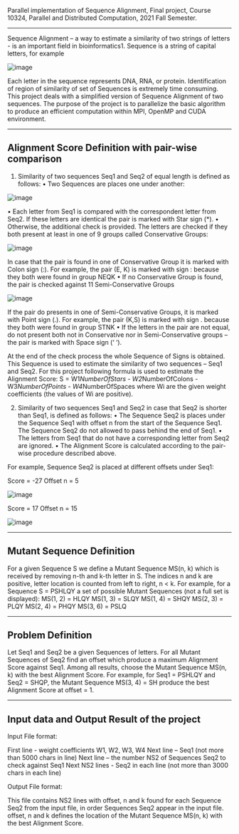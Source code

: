 Parallel implementation of Sequence Alignment,
Final project,
Course 10324, Parallel and Distributed Computation,
2021 Fall Semester.

-----------------------------------------------------------------------------------------------------------------------------------------------------------------------

Sequence Alignment – a way to estimate a similarity of two strings of letters - is an important field in bioinformatics1. Sequence is a string of capital letters, for example

![image](https://user-images.githubusercontent.com/81565589/162817726-675ffc64-225f-49a7-96bb-32d0f96312b0.png)

Each letter in the sequence represents DNA, RNA, or protein. Identification of region of similarity of set of Sequences is extremely time consuming. This project deals with a simplified version of Sequence Alignment of two sequences. The purpose of the project is to parallelize the basic algorithm to produce an efficient computation within MPI, OpenMP and CUDA environment.

-----------------------------------------------------------------------------------------------------------------------------------------------------------------------
Alignment Score Definition with pair-wise comparison
-----------------------------------------------------------------------------------------------------------------------------------------------------------------------

1. Similarity of two sequences Seq1 and Seq2 of equal length is defined as follows:
• Two Sequences are places one under another:

![image](https://user-images.githubusercontent.com/81565589/162817878-c5847a40-2371-4536-acc3-5505d50496db.png)

• Each letter from Seq1 is compared with the correspondent letter from Seq2. If these letters are identical the pair is marked with Star sign (*).
• Otherwise, the additional check is provided. The letters are checked if they both present at least in one of 9 groups called Conservative Groups:

![image](https://user-images.githubusercontent.com/81565589/162817977-a1072db9-4ca9-4717-8f5c-85f5dc1c6650.png)

In case that the pair is found in one of Conservative Group it is marked with Colon sign (:). For example, the pair (E, K) is marked with sign : because they both were found in group NEQK
• If no Conservative Group is found, the pair is checked against 11 Semi-Conservative Groups

![image](https://user-images.githubusercontent.com/81565589/162818014-4be19584-65d0-4735-93b8-707cb0232e4c.png)

If the pair do presents in one of Semi-Conservative Groups, it is marked with Point sign (.). For example, the pair (K,S) is marked with sign . because they both were found in group STNK
• If the letters in the pair are not equal, do not present both not in Conservative nor in Semi-Conservative groups – the pair is marked with Space sign (‘ ‘).

At the end of the check process the whole Sequence of Signs is obtained. This Sequence is used to estimate the similarity of two sequences – Seq1 and Seq2. For this project following formula is used to estimate the Alignment Score: S = W1*NumberOfStars - W2*NumberOfColons - W3*NumberOfPoints - W4*NumberOfSpaces where Wi are the given weight coefficients (the values of Wi are positive).


2. Similarity of two sequences Seq1 and Seq2 in case that Seq2 is shorter than Seq1, is defined as follows:
• The Sequence Seq2 is places under the Sequence Seq1 with offset n from the start of the Sequence Seq1. The Sequence Seq2 do not allowed to pass behind the end of Seq1. 
• The letters from Seq1 that do not have a corresponding letter from Seq2 are ignored.
• The Alignment Score is calculated according to the pair-wise procedure described above.

For example, Sequence Seq2 is placed at different offsets under Seq1:

Score = -27
Offset n = 5

![image](https://user-images.githubusercontent.com/81565589/162818306-9ae5bad7-e6f5-4aa3-8ff1-f347d473875f.png)

Score = 17
Offset n = 15

![image](https://user-images.githubusercontent.com/81565589/162818363-71017a44-cb36-474e-b05f-70087c1fbcec.png)

-----------------------------------------------------------------------------------------------------------------------------------------------------------------------
Mutant Sequence Definition
-----------------------------------------------------------------------------------------------------------------------------------------------------------------------

For a given Sequence S we define a Mutant Sequence MS(n, k) which is received by removing n-th and k-th letter in S. The indices n and k are positive, letter location is counted from left to right, n < k. For example, for a Sequence S = PSHLQY a set of possible Mutant Sequences (not a full set is displayed):
MS(1, 2) = HLQY 
MS(1, 3) = SLQY 
MS(1, 4) = SHQY 
MS(2, 3) = PLQY 
MS(2, 4) = PHQY 
MS(3, 6) = PSLQ

-----------------------------------------------------------------------------------------------------------------------------------------------------------------------
Problem Definition
-----------------------------------------------------------------------------------------------------------------------------------------------------------------------

Let Seq1 and Seq2 be a given Sequences of letters.
For all Mutant Sequences of Seq2 find an offset which produce a maximum Alignment Score against Seq1. Among all results, choose the Mutant Sequence MS(n, k) with the best Alignment Score. For example, for Seq1 = PSHLQY and Seq2 = SHQP, the Mutant Sequence MS(3, 4) = SH produce the best Alignment Score at offset = 1.

-----------------------------------------------------------------------------------------------------------------------------------------------------------------------
Input data and Output Result of the project
-----------------------------------------------------------------------------------------------------------------------------------------------------------------------

Input File format:

First line - weight coefficients W1, W2, W3, W4
Next line – Seq1 (not more than 5000 chars in line)
Next line – the number NS2 of Sequences Seq2 to check against Seq1
Next NS2 lines - Seq2 in each line (not more than 3000 chars in each line)

Output File format:

This file contains NS2 lines with offset, n and k found for each Sequence Seq2 from the input file, in order Sequences Seq2 appear in the input file. offset, n and k defines the location of the Mutant Sequence MS(n, k) with the best Alignment Score.

